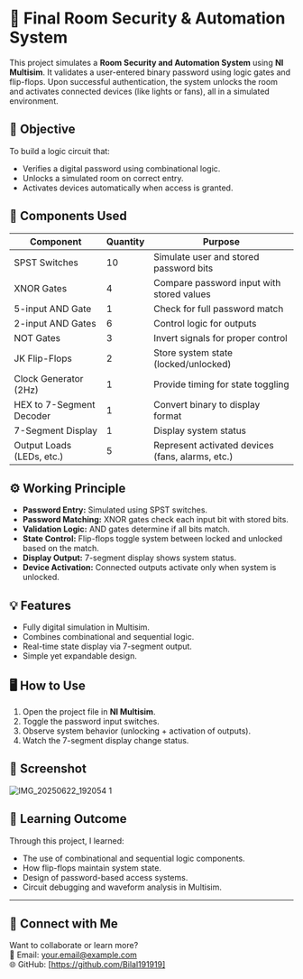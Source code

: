 # 🔐 Final Room Security & Automation System

This project simulates a **Room Security and Automation System** using **NI Multisim**. It validates a user-entered binary password using logic gates and flip-flops. Upon successful authentication, the system unlocks the room and activates connected devices (like lights or fans), all in a simulated environment.

## 🎯 Objective

To build a logic circuit that:
- Verifies a digital password using combinational logic.
- Unlocks a simulated room on correct entry.
- Activates devices automatically when access is granted.

## 🧰 Components Used

| Component                  | Quantity | Purpose                                                |
|---------------------------|----------|--------------------------------------------------------|
| SPST Switches             | 10       | Simulate user and stored password bits                 |
| XNOR Gates                | 4        | Compare password input with stored values              |
| 5-input AND Gate          | 1        | Check for full password match                          |
| 2-input AND Gates         | 6        | Control logic for outputs                              |
| NOT Gates                 | 3        | Invert signals for proper control                      |
| JK Flip-Flops             | 2        | Store system state (locked/unlocked)                   |
| Clock Generator (2Hz)     | 1        | Provide timing for state toggling                      |
| HEX to 7-Segment Decoder  | 1        | Convert binary to display format                       |
| 7-Segment Display         | 1        | Display system status                                  |
| Output Loads (LEDs, etc.)| 5        | Represent activated devices (fans, alarms, etc.)       |

## ⚙️ Working Principle

- **Password Entry:** Simulated using SPST switches.
- **Password Matching:** XNOR gates check each input bit with stored bits.
- **Validation Logic:** AND gates determine if all bits match.
- **State Control:** Flip-flops toggle system between locked and unlocked based on the match.
- **Display Output:** 7-segment display shows system status.
- **Device Activation:** Connected outputs activate only when system is unlocked.

## 💡 Features

- Fully digital simulation in Multisim.
- Combines combinational and sequential logic.
- Real-time state display via 7-segment output.
- Simple yet expandable design.

## 🖥️ How to Use

1. Open the project file in **NI Multisim**.
2. Toggle the password input switches.
3. Observe system behavior (unlocking + activation of outputs).
4. Watch the 7-segment display change status.

## 📸 Screenshot

![IMG_20250622_192054 1](https://github.com/user-attachments/assets/adc97e49-bd14-4213-a07f-f5e76374cdc7)


## 🧠 Learning Outcome

Through this project, I learned:
- The use of combinational and sequential logic components.
- How flip-flops maintain system state.
- Design of password-based access systems.
- Circuit debugging and waveform analysis in Multisim.

---

## 🔗 Connect with Me

Want to collaborate or learn more?  
📧 Email: your.email@example.com  
🌐 GitHub: [https://github.com/Bilal191919]

